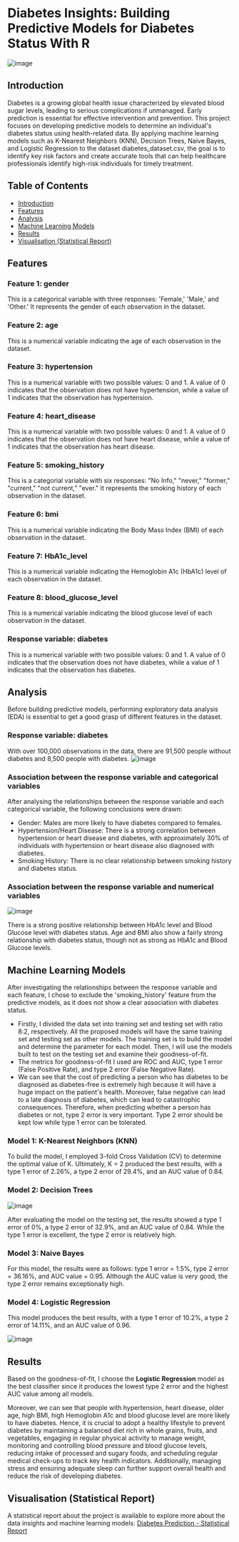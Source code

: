 # Diabetes Insights: Building Predictive Models for Diabetes Status With R

![image](https://github.com/user-attachments/assets/5e774aa4-2c9f-4e89-9eb4-29bfaf91fa0c)


## Introduction
Diabetes is a growing global health issue characterized by elevated blood sugar levels, leading to serious complications if unmanaged. Early prediction is essential for effective intervention and prevention. This project focuses on developing predictive models to determine an individual's diabetes status using health-related data. By applying machine learning models such as K-Nearest Neighbors (KNN), Decision Trees, Naive Bayes, and Logistic Regression to the dataset diabetes_dataset.csv, the goal is to identify key risk factors and create accurate tools that can help healthcare professionals identify high-risk individuals for timely treatment.

## Table of Contents
- [Introduction](#introduction)
- [Features](#features)
- [Analysis](#analysis)
- [Machine Learning Models](#machine-learning-models)
- [Results](#results)
- [Visualisation (Statistical Report)](#visualisation-statistical-report)


## Features
### Feature 1: gender
This is a categorical variable with three responses: 'Female,' 'Male,' and 'Other.' It represents the gender of each observation in the dataset.

### Feature 2: age
This is a numerical variable indicating the age of each observation in the dataset.

### Feature 3: hypertension
This is a numerical variable with two possible values: 0 and 1. A value of 0 indicates that the observation does not have hypertension, while a value of 1 indicates that the observation has hypertension.

### Feature 4: heart_disease
This is a numerical variable with two possible values: 0 and 1. A value of 0 indicates that the observation does not have heart disease, while a value of 1 indicates that the observation has heart disease.

### Feature 5: smoking_history
This is a categorial variable with six responses: "No Info," "never," "former," "current," "not current," "ever." It represents the smoking history of each observation in the dataset.

### Feature 6: bmi
This is a numerical variable indicating the Body Mass Index (BMI) of each observation in the dataset.

### Feature 7: HbA1c_level
This is a numerical variable indicating the Hemoglobin A1c (HbA1c) level of each observation in the dataset.

### Feature 8: blood_glucose_level
This is a numerical variable indicating the blood glucose level of each observation in the dataset.

### Response variable: diabetes
This is a numerical variable with two possible values: 0 and 1. A value of 0 indicates that the observation does not have diabetes, while a value of 1 indicates that the observation has diabetes.


## Analysis
Before building predictive models, performing exploratory data analysis (EDA) is essential to get a good grasp of different features in the dataset.

### Response variable: diabetes
With over 100,000 observations in the data, there are 91,500 people without diabetes and 8,500 people with diabetes.
![image](https://github.com/user-attachments/assets/abc4353b-4db3-4781-a1c4-0206830e2f6f)

### Association between the response variable and categorical variables
After analysing the relationships between the response variable and each categorical variable, the following conclusions were drawn:
- Gender: Males are more likely to have diabetes compared to females.
- Hypertension/Heart Disease: There is a strong correlation between hypertension or heart disease and diabetes, with approximately 30% of individuals with hypertension or heart disease also diagnosed with diabetes.
- Smoking History: There is no clear relationship between smoking history and diabetes status.


### Association between the response variable and numerical variables
![image](https://github.com/user-attachments/assets/80426e43-a5f5-4d0d-a938-b1fefd204034)

There is a strong positive relationship between HbA1c level and Blood Glucose level with diabetes status. Age and BMI also show a fairly strong relationship with diabetes status, though not as strong as HbA1c and Blood Glucose levels.


## Machine Learning Models
After investigating the relationships between the response variable and each feature, I chose to exclude the 'smoking_history' feature from the predictive models, as it does not show a clear association with diabetes status.
- Firstly, I divided the data set into training set and testing set with ratio 8:2, respectively. All the proposed models will have the same training set and testing set as other models. The training set is to build the model and determine the parameter for each model. Then, I will use the models built to test on the testing set and examine their goodness-of-fit.
- The metrics for goodness-of-fit I used are ROC and AUC, type 1 error (False Positive Rate), and type 2 error (False Negative Rate). 
- We can see that the cost of predicting a person who has diabetes to be diagnosed as diabetes-free is extremely high because it will have a huge impact on the patient's health. Moreover, false negative can lead to a late diagnosis of diabetes, which can lead to catastrophic consequences. Therefore, when predicting whether a person has diabetes or not, type 2 error is very important. Type 2 error should be kept low while type 1 error can be tolerated.

### Model 1: K-Nearest Neighbors (KNN)
To build the model, I employed 3-fold Cross Validation (CV) to determine the optimal value of K. Ultimately, K = 2 produced the best results, with a type 1 error of 2.26%, a type 2 error of 29.4%, and an AUC value of 0.84.

### Model 2: Decision Trees
![image](https://github.com/user-attachments/assets/50e74f54-a1ae-4dac-a896-fa4948983922)

After evaluating the model on the testing set, the results showed a type 1 error of 0%, a type 2 error of 32.9%, and an AUC value of 0.84. While the type 1 error is excellent, the type 2 error is relatively high.

### Model 3: Naive Bayes
For this model, the results were as follows: type 1 error = 1.5%, type 2 error = 36.16%, and AUC value = 0.95. Although the AUC value is very good, the type 2 error remains exceptionally high.

### Model 4: Logistic Regression
This model produces the best results, with a type 1 error of 10.2%, a type 2 error of 14.11%, and an AUC value of 0.96.

![image](https://github.com/user-attachments/assets/b22d8ecc-a187-4abd-8b87-7f5d03c6ff2f)


## Results
Based on the goodness-of-fit, I choose the **Logistic Regression** model as the best classifier since it produces the lowest type 2 error and the highest AUC value among all models.

Moreover, we can see that people with hypertension, heart disease, older age, high BMI, high Hemoglobin A1c and blood glucose level are more likely to have diabetes. Hence, it is crucial to adopt a healthy lifestyle to prevent diabetes by maintaining a balanced diet rich in whole grains, fruits, and vegetables, engaging in regular physical activity to manage weight, monitoring and controlling blood pressure and blood glucose levels, reducing intake of processed and sugary foods, and scheduling regular medical check-ups to track key health indicators. Additionally, managing stress and ensuring adequate sleep can further support overall health and reduce the risk of developing diabetes.

## Visualisation (Statistical Report)
A statistical report about the project is available to explore more about the data insights and machine learning models: [Diabetes Prediction - Statistical Report](Diabetes%20Prediction%20-%20Statistical%20Report.pdf)
